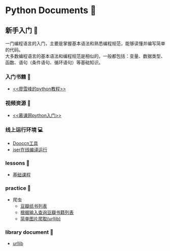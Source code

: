 # Python Documents :snake:

## 新手入门 :ghost:
一门编程语言的入门，主要是掌握基本语法和熟悉编程规范，能够读懂并编写简单的代码。  
大多数编程语言的基本语法和编程规范是相似的，一般都包括：变量、数据类型、函数、语句（条件语句、循环语句）等基础知识。

### 入门书籍 :book:
* <a href="https://www.liaoxuefeng.com/wiki/0014316089557264a6b348958f449949df42a6d3a2e542c000" target="_blank"><<廖雪峰的python教程>></a>

### 视频资源 :movie_camera:
* <a href="https://www.imooc.com/learn/177" target="_blank"><<慕课网python入门>></a>

### 线上运行环境 :computer:
* <a href="http://www.dooccn.com/python/" target="_blank">Dooccn工具</a>
* <a href="http://run.jser.com/python.html" target="_blank">jser在线编译运行</a>

### lessons :sheep:
* [基础课程](./basic/README.md)

### practice :hammer:
* 爬虫
  * [豆瓣纸书列表](https://github.com/suvllian/learning/tree/master/Python/simple-spider)
  * [根据输入查询豆瓣书籍列表](https://github.com/suvllian/learning/tree/master/Python/douban-book-spider)
  * [简单图片爬取(urllib)](https://github.com/suvllian/learning/tree/master/Python/simple-download-images)

### library document :art:
* [urllib](https://docs.python.org/3/library/urllib.html)

